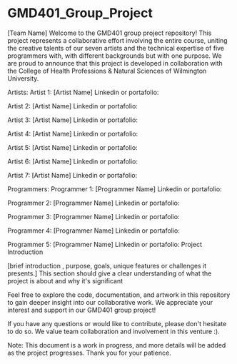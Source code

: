 # GMD401_Group_Project
[Team Name]
Welcome to the GMD401 group project repository! This project represents a collaborative effort involving the entire course, uniting the creative talents of our seven artists and the technical expertise of five programmers with, with different backgrounds but with one purpose. We are proud to announce that this project is developed in collaboration with the College of Health Professions & Natural Sciences of Wilmington University.


Artists:
Artist 1: [Artist Name]
Linkedin or portafolio:

Artist 2: [Artist Name]
Linkedin or portafolio:

Artist 3: [Artist Name]
Linkedin or portafolio:

Artist 4: [Artist Name]
Linkedin or portafolio:

Artist 5: [Artist Name]
Linkedin or portafolio:

Artist 6: [Artist Name]
Linkedin or portafolio:

Artist 7: [Artist Name]
Linkedin or portafolio:

Programmers:
Programmer 1: [Programmer Name]
Linkedin or portafolio:

Programmer 2: [Programmer Name]
Linkedin or portafolio:

Programmer 3: [Programmer Name]
Linkedin or portafolio:

Programmer 4: [Programmer Name]
Linkedin or portafolio:

Programmer 5: [Programmer Name]
Linkedin or portafolio:
Project Introduction

[brief introduction , purpose, goals, unique features or challenges it presents.] This section should give a clear understanding of what the project is about and why it's significant

Feel free to explore the code, documentation, and artwork in this repository to gain deeper insight into our collaborative work. We appreciate your interest and support in our GMD401 group project!

If you have any questions or would like to contribute, please don't hesitate to do so. We value team collaboration and involvement in this venture :).

Note: This document is a work in progress, and more details will be added as the project progresses. Thank you for your patience.
